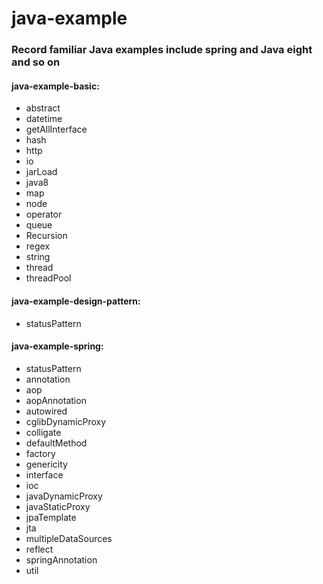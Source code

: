 # java-example
### Record familiar Java examples include spring and Java eight and so on

#### java-example-basic:
+ abstract
+ datetime
+ getAllInterface
+ hash
+ http
+ io
+ jarLoad
+ java8
+ map
+ node
+ operator
+ queue
+ Recursion
+ regex
+ string
+ thread
+ threadPool
#### java-example-design-pattern:
+ statusPattern
#### java-example-spring:
+ statusPattern
+ annotation
+ aop
+ aopAnnotation
+ autowired
+ cglibDynamicProxy
+ colligate
+ defaultMethod
+ factory
+ genericity
+ interface
+ ioc
+ javaDynamicProxy
+ javaStaticProxy
+ jpaTemplate
+ jta
+ multipleDataSources
+ reflect
+ springAnnotation
+ util

